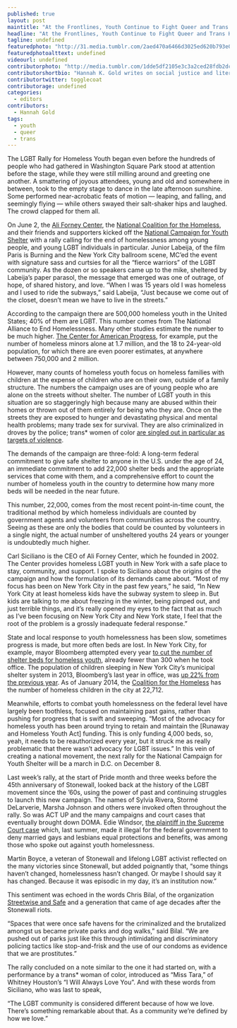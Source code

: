 ```yaml
---
published: true
layout: post
maintitle: "At the Frontlines, Youth Continue to Fight Queer and Trans Homelessness - {Young}ist"
headline: "At the Frontlines, Youth Continue to Fight Queer and Trans Homelessness "
tagline: undefined
featuredphoto: "http://31.media.tumblr.com/2aed470a6466d3025ed620b793e03438/tumblr_n710nkq2PX1rq2ndso1_1280.jpg"
featuredphotoalttext: undefined
videourl: undefined
contributorphoto: "http://media.tumblr.com/1dde5df2105e3c3a2ced28fdb2dc85f7/tumblr_inline_n710xwdX0H1r7ixte.gif"
contributorshortbio: "Hannah K. Gold writes on social justice and literature for publication, and composes bad poetry and erotica for herself. Follow her @togglecoat."
contributortwitter: togglecoat
contributorage: undefined
categories: 
  - editors
contributors: 
  - Hannah Gold
tags: 
  - youth
  - queer
  - trans
---
```


The LGBT Rally for Homeless Youth began even before the hundreds of people who had gathered in Washington Square Park stood at attention before the stage, while they were still milling around and greeting one another. A smattering of joyous attendees, young and old and somewhere in between, took to the empty stage to dance in the late afternoon sunshine. Some performed near-acrobatic feats of motion — leaping, and falling, and seemingly flying — while others swayed their salt-shaker hips and laughed. The crowd clapped for them all.

On June 2, the [Ali Forney Center](http://www.aliforneycenter.org/), the [National Coalition for the Homeless](http://nationalhomeless.org/), and their friends and supporters kicked off the [National Campaign for Youth Shelter](http://www.nationalcampaignforyouthshelter.org/) with a rally calling for the end of homelessness among young people, and young LGBT individuals in particular. Junior Labeija, of the film Paris is Burning and the New York City ballroom scene, MC’ed the event with signature sass and curtsies for all the “fierce warriors” of the LGBT community. As the dozen or so speakers came up to the mike, sheltered by Labeija’s paper parasol, the message that emerged was one of outrage, of hope, of shared history, and love. “When I was 15 years old I was homeless and I used to ride the subways,” said Labeija, “Just because we come out of the closet, doesn’t mean we have to live in the streets.”

According to the campaign there are 500,000 homeless youth in the United States; 40% of them are LGBT. This number comes from The National Alliance to End Homelessness. Many other studies estimate the number to be much higher. [The Center for American Progress](http://cdn.americanprogress.org/wp-content/uploads/2013/09/LGBTHomelessYouth.pdf), for example, put the number of homeless minors alone at 1.7 million, and the 18 to 24-year-old population, for which there are even poorer estimates, at anywhere between 750,000 and 2 million. 

However, many counts of homeless youth focus on homeless families with children at the expense of children who are on their own, outside of a family structure. The numbers the campaign uses are of young people who are alone on the streets without shelter. The number of LGBT youth in this situation are so staggeringly high because many are abused within their homes or thrown out of them entirely for being who they are. Once on the streets they are exposed to hunger and devastating physical and mental health problems; many trade sex for survival. They are also criminalized in droves by the police; trans* women of color [are singled out in particular as targets of violence](http://www.truth-out.org/news/item/23551-walking-while-woman-and-the-fight-to-stop-violent-policing-of-gender-identity). 
 
The demands of the campaign are three-fold: A long-term federal commitment to give safe shelter to anyone in the U.S. under the age of 24, an immediate commitment to add 22,000 shelter beds and the appropriate services that come with them, and a comprehensive effort to count the number of homeless youth in the country to determine how many more beds will be needed in the near future. 

This number, 22,000, comes from the most recent point-in-time count, the traditional method by which homeless individuals are counted by government agents and volunteers from communities across the country. Seeing as these are only the bodies that could be counted by volunteers in a single night, the actual number of unsheltered youths 24 years or younger is undoubtedly much higher.

Carl Siciliano is the CEO of Ali Forney Center, which he founded in 2002. The Center provides homeless LGBT youth in New York with a safe place to stay, community, and support. I spoke to Siciliano about the origins of the campaign and how the formulation of its demands came about. “Most of my focus has been on New York City in the past few years,” he said, “In New York City at least homeless kids have the subway system to sleep in. But kids are talking to me about freezing in the winter, being pimped out, and just terrible things, and it’s really opened my eyes to the fact that as much as I’ve been focusing on New York City and New York state, I feel that the root of the problem is a grossly inadequate federal response.” 

State and local response to youth homelessness has been slow, sometimes progress is made, but more often beds are lost. In New York City, for example, mayor Bloomberg attempted every year [to cut the number of shelter beds for homeless youth](http://blogs.villagevoice.com/runninscared/2012/05/bloomberg_budge.php), already fewer than 300 when he took office. The population of children sleeping in New York City’s municipal shelter system in 2013, Bloomberg’s last year in office, was [up 22% from the previous year](http://www.coalitionforthehomeless.org/pages/state-of-the-homeless-2013). As of January 2014, the [Coalition for the Homeless](http://www.coalitionforthehomeless.org/pages/basic-facts-about-homelessness-new-york-city-data-and-charts) has the number of homeless children in the city at 22,712. 

Meanwhile, efforts to combat youth homelessness on the federal level have largely been toothless, focused on maintaining past gains, rather than pushing for progress that is swift and sweeping. “Most of the advocacy for homeless youth has been around trying to retain and maintain the [Runaway and Homeless Youth Act] funding. This is only funding 4,000 beds, so, yeah, it needs to be reauthorized every year, but it struck me as really problematic that there wasn’t advocacy for LGBT issues.” In this vein of creating a national movement, the next rally for the National Campaign for Youth Shelter will be a march in D.C. on December 8. 

Last week’s rally, at the start of Pride month and three weeks before the 45th anniversary of Stonewall, looked back at the history of the LGBT movement since the ’60s, using the power of past and continuing struggles to launch this new campaign. The names of Sylvia Rivera, Stormé DeLarverie, Marsha Johnson and others were invoked often throughout the rally. So was ACT UP and the many campaigns and court cases that eventually brought down DOMA. Edie Windsor, [the plaintiff in the Supreme Court case](https://www.aclu.org/lgbt-rights/edie-windsor-and-aclu-challenge-defense-marriage-act) which, last summer, made it illegal for the federal government to deny married gays and lesbians equal protections and benefits, was among those who spoke out against youth homelessness. 

Martin Boyce, a veteran of Stonewall and lifelong LGBT activist reflected on the many victories since Stonewall, but added poignantly that, “some things haven’t changed, homelessness hasn’t changed. Or maybe I should say it has changed. Because it was episodic in my day, it’s an institution now.”

This sentiment was echoed in the words Chris Bilal, of the organization [Streetwise and Safe](http://www.streetwiseandsafe.org/) and a generation that came of age decades after the Stonewall riots. 

“Spaces that were once safe havens for the criminalized and the brutalized amongst us became private parks and dog walks,” said Bilal. “We are pushed out of parks just like this through intimidating and discriminatory policing tactics like stop-and-frisk and the use of our condoms as evidence that we are prostitutes.” 

The rally concluded on a note similar to the one it had started on, with a performance by a trans* woman of color, introduced as “Miss Tara,” of Whitney Houston’s “I Will Always Love You”. And with these words from Siciliano, who was last to speak,

 “The LGBT community is considered different because of how we love. There’s something remarkable about that. As a community we’re defined by how we love.” 
